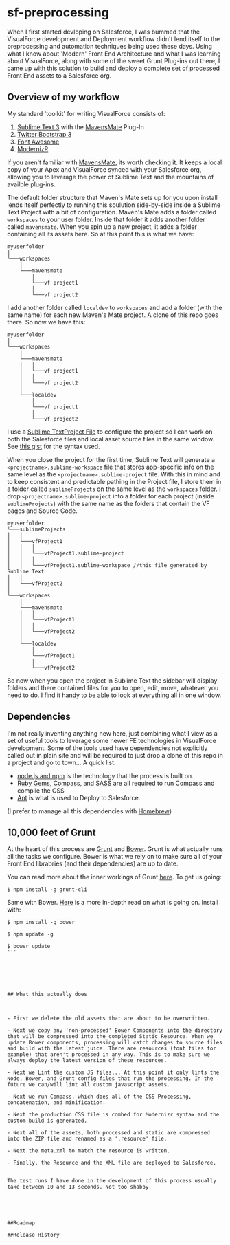 # sf-preprocessing
When I first started devloping on Salesforce, I was bummed that the VisualForce development and Deployment workflow didn't lend itself to the preprocessing and automation techniques being used these days. Using what I know about 'Modern' Front End Architecture and what I was learning about VisualForce, along with some of the sweet Grunt Plug-ins out there, I came up with this solution to build and deploy a complete set of processed Front End assets to a Salesforce org.

## Overview of my workflow
My standard 'toolkit' for writing VisualForce consists of:
 1. [Sublime Text 3](http://www.sublimetext.com/) with the [MavensMate](http://mavensmate.com/) Plug-In
 2. [Twitter Bootstrap 3](http://getbootstrap.com/)
 3. [Font Awesome](http://fortawesome.github.io/Font-Awesome/)
 4. [ModernizR](http://modernizr.com/)
 
If you aren't familiar with [MavensMate](http://mavensmate.com/), its worth checking it. It keeps a local copy of your Apex and VisualForce synced with your Salesforce org, allowing you to leverage the power of Sublime Text and the mountains of availble plug-ins.

The default folder structure that Maven's Mate sets up for you upon install lends itself perfectly to running this soulution side-by-side inside a Sublime Text Project with a bit of configuration. Maven's Mate adds a folder called `workspaces` to your user folder. Inside that folder it adds another folder called `mavensmate`. When you spin up a new project, it adds a folder containing all its assets here. So at this point this is what we have:
```
myuserfolder
│
└───workspaces
    │
    └───mavensmate
        │
        └───vf project1
        │
        └───vf project2
```

I add another folder called `localdev` to `workspaces` and add a folder (with the same name) for each new Maven's Mate project. A clone of this repo goes there. So now we have this:
```
myuserfolder
│
└───workspaces
    │
    └───mavensmate
    │   │
    │   └───vf project1
    │   │
    │   └───vf project2
    │   
    └───localdev
        │
        └───vf project1
        │
        └───vf project2
```

I use a [Sublime TextProject File](http://www.sublimetext.com/docs/3/projects.html) to configure the project so I can work on both the Salesforce files and local asset source files in the same window. See [this gist](https://gist.github.com/cwgieselman/01abfa30fa05bddb3469) for the syntax used.

When you close the project for the first time, Sublime Text will generate a `<projectname>.sublime-workspace` file that stores app-specific info on the same level as the `<projectname>.sublime-project` file. With this in mind and to keep consistent and predictable pathing in the Project file, I store them in a folder called `sublimeProjects` on the same level as the `workspaces` folder. I drop `<projectname>.sublime-project` into a folder for each project (inside `sublimeProjects`) with the same name as the folders that contain the VF pages and Source Code.
```
myuserfolder
└───sublimeProjects
│   │
│   └───vfProject1
│   │   │
│   │   └───vfProject1.sublime-project
│   │   │
│   │   └───vfProject1.sublime-workspace //this file generated by Sublime Text
│   │
│   └───vfProject2
│
└───workspaces
    │
    └───mavensmate
    │   │
    │   └───vfProject1
    │   │
    │   └───vfProject2
    │   
    └───localdev
        │
        └───vfProject1
        │
        └───vfProject2
```

So now when you open the project in Sublime Text the sidebar will display folders and there contained files for you to open, edit, move, whatever you need to do. I find it handy to be able to look at everything all in one window.


## Dependencies
I'm not really inventing anything new here, just combining what I view as a set of useful tools to leverage some newer FE technologies in VisualForce development. Some of the tools used have dependencies not explicitly called out in plain site and will be required to just drop a clone of this repo in a project and go to town... A quick list:
 - [node.js and npm](https://nodejs.org/) is the technology that the process is built on.
 - [Ruby Gems](https://rubygems.org/), [Compass](http://compass-style.org/install/), and [SASS](http://sass-lang.com/install) are all required to run Compass and compile the CSS
 - [Ant](http://ant.apache.org/index.html) is what is used to Deploy to Salesforce.

(I prefer to manage all this dependencies with [Homebrew](http://brew.sh/))

## 10,000 feet of Grunt
At the heart of this process are [Grunt](http://gruntjs.com/) and [Bower](http://bower.io/). Grunt is what actually runs all the tasks we configure. Bower is what we rely on to make sure all of your Front End librabries (and their dependencies) are up to date.

You can read more about the inner workings of Grunt [here](http://gruntjs.com/getting-started). To get us going:
```
$ npm install -g grunt-cli
```

Same with Bower. [Here](http://bower.io/#getting-started) is a more in-depth read on what is going on. Install with:
```
$ npm install -g bower
```



```
$ npm update -g
```



```
$ bower update
'''






## What this actually does



- First we delete the old assets that are about to be overwritten.

- Next we copy any 'non-processed' Bower Components into the directory that will be compressed into the completed Static Resource. When we update Bower components, processing will catch changes to source files and build with the latest juice. There are resources (font files for example) that aren't processed in any way. This is to make sure we always deploy the latest version of these resources.

- Next we Lint the custom JS files... At this point it only lints the Node, Bower, and Grunt config files that run the processing. In the future we can/will lint all custom javascript assets.

- Next we run Compass, which does all of the CSS Processing, concatenation, and minification.

- Next the production CSS file is combed for Modernizr syntax and the custom build is generated.

- Next all of the assets, both processed and static are compressed into the ZIP file and renamed as a '.resource' file.

- Next the meta.xml to match the resource is written.

- Finally, the Resource and the XML file are deployed to Salesforce.


The test runs I have done in the development of this process usually take between 10 and 13 seconds. Not too shabby. 





##Roadmap

##Release History

